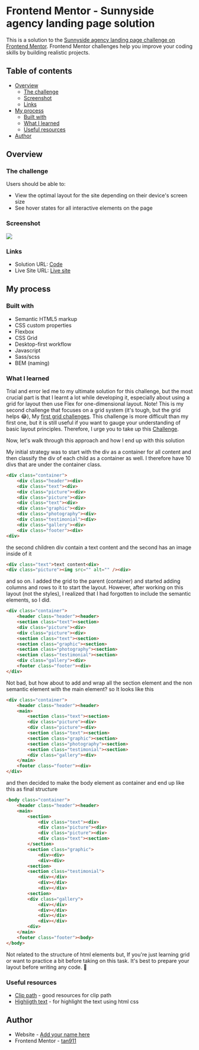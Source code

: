 # Frontend Mentor - Sunnyside agency landing page solution

This is a solution to the [Sunnyside agency landing page challenge on Frontend Mentor](https://www.frontendmentor.io/challenges/sunnyside-agency-landing-page-7yVs3B6ef). Frontend Mentor challenges help you improve your coding skills by building realistic projects.

## Table of contents

- [Overview](#overview)
  - [The challenge](#the-challenge)
  - [Screenshot](#screenshot)
  - [Links](#links)
- [My process](#my-process)
  - [Built with](#built-with)
  - [What I learned](#what-i-learned)
  - [Useful resources](#useful-resources)
- [Author](#author)

## Overview

### The challenge

Users should be able to:

- View the optimal layout for the site depending on their device's screen size
- See hover states for all interactive elements on the page

### Screenshot

![](./screenshot/desktop.png)


### Links

- Solution URL: [Code](https://github.com/tan911/sunnyside-agency-landing-page)
- Live Site URL: [Live site](https://tan911.github.io/sunnyside-agency-landing-page/)

## My process

### Built with

- Semantic HTML5 markup
- CSS custom properties
- Flexbox
- CSS Grid
- Desktop-first workflow
- Javascript
- Sass/scss
- BEM (naming)


### What I learned

Trial and error led me to my ultimate solution for this challenge, but the most crucial part is that I learnt a lot while developing it, especially about using a grid for layout then use Flex for one-dimensional layout. Note! This is my second challenge that focuses on a grid system (it's tough, but the grid helps 😂), My [first grid challenges](https://tan911.github.io/testimonial-grid-section/). This challenge is more difficult than my first one, but it is still useful if you want to gauge your understanding of basic layout principles. Therefore, I urge you to take up this [Challenge](https://www.frontendmentor.io/challenges/testimonials-grid-section-Nnw6J7Un7). 


Now, let's walk through this approach and how I end up with this solution


My initial strategy was to start with the div as a container for all content and then classify the div of each child as a container as well. I therefore have 10 divs that are under the container class.

```html
<div class="container">
    <div class="header"><div>
    <div class="text"><div>
    <div class="picture"><div>
    <div class="picture"><div>
    <div class="text"><div>
    <div class="graphic"><div>
    <div class="photography"><div>
    <div class="testimonial"><div>
    <div class="gallery"><div>
    <div class="footer"><div>
<div>
```

the second children div contain a text content and the second has an image inside of it

```html
<div class="text">text content<div>
<div class="picture"><img src="" alt="" /><div>
```
and so on. I added the grid to the parent (container) and started adding columns and rows to it to start the layout. However, after working on this layout (not the styles), I realized that I had forgotten to include the semantic elements, so I did.

```html
<div class="container">
    <header class="header"><header>
    <section class="text"><section>
    <div class="picture"><div>
    <div class="picture"><div>
    <section class="text"><section>
    <section class="graphic"><section>
    <section class="photography"><section>
    <section class="testimonial"><section>
    <div class="gallery"><div>
    <footer class="footer"><div>
</div>
```

Not bad, but how about to add and wrap all the section element and the non semantic element with the main element? so It looks like this 


```html
<div class="container">
    <header class="header"><header>
    <main>    
        <section class="text"><section>
        <div class="picture"><div>
        <div class="picture"><div>
        <section class="text"><section>
        <section class="graphic"><section>
        <section class="photography"><section>
        <section class="testimonial"><section>
        <div class="gallery"><div>
    </main>
    <footer class="footer"><div>
</div>
```

and then decided to make the body element as container and end up like this as final structure

```html
<body class="container">
    <header class="header"><header>
    <main>
        <section>
            <div class="text"><div>
            <div class="picture"><div>
            <div class="picture"><div>
            <div class="text"><section>
        </section>    
        <section class="graphic">
            <div><div>    
            <div><div>    
        <section>
        <section class="testimonial">
            <div></div>    
            <div></div>    
            <div></div>    
        <section>
        <div class="gallery">
            <div></div>    
            <div></div>    
            <div></div>    
            <div></div>    
        <div>
    </main>
    <footer class="footer"><body>
</body>
```
Not related to the structure of html elements but,
If you're just learning grid or want to practice a bit before taking on this task. It's best to prepare your layout before writing any code. 👋


### Useful resources

- [Clip path](https://bennettfeely.com/clippy/) - good resources for clip path
- [Highligth text](https://alvarotrigo.com/blog/css-highlight-text/) - for highlight the text using html css


## Author

- Website - [Add your name here](https://www.your-site.com)
- Frontend Mentor - [tan911](https://www.frontendmentor.io/profile/tan911)

